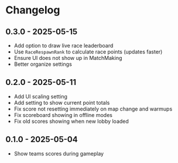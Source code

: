 # Changelog

## 0.3.0 - 2025-05-15

* Add option to draw live race leaderboard
* Use `RaceRespawnRank` to calculate race points (updates faster)
* Ensure UI does not show up in MatchMaking
* Better organize settings


## 0.2.0 - 2025-05-11

* Add UI scaling setting
* Add setting to show current point totals
* Fix score not resetting immediately on map change and warmups
* Fix scoreboard showing in offline modes
* Fix old scores showing when new lobby loaded


## 0.1.0 - 2025-05-04

* Show teams scores during gameplay
